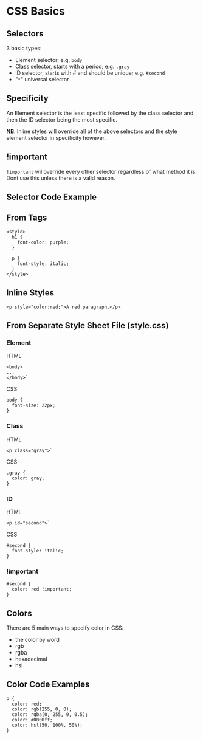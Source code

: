 # CSS Basics

## Selectors
3 basic types:
- Element selector; e.g. `body`
- Class selector, starts with a period; e.g. `.gray`
- ID selector, starts with # and should be unique; e.g. `#second`
- "`*`" universal selector

## Specificity
An Element selector is the least specific followed by the class selector and then the ID selector being the most specific. 

**NB**: Inline styles will override all of the above selectors and the style element selector in specificity however.

## !important
`!important` wil override every other selector regardless of what method it is. Dont use this unless there is a valid reason.

## Selector Code Example
## From <style></style> Tags
```
<style>
  h1 {
    font-color: purple;
  }

  p {
    font-style: italic;
  }
</style>
```
## Inline Styles
```
<p style="color:red;">A red paragraph.</p>
```
## From Separate Style Sheet File (style.css)
### Element
HTML
```
<body>
...
</body>`
```
CSS
```
body {
  font-size: 22px;
}
```
### Class
HTML
```
<p class="gray">`
```
CSS
```
.gray {
  color: gray;
}
```
### ID
HTML
```
<p id="second">`
```
CSS
```
#second {
  font-style: italic;
}
```
### !important
```
#second {
  color: red !important;
}
```

## Colors
There are 5 main ways to specify color in CSS:
- the color by word
- rgb
- rgba
- hexadecimal
- hsl

## Color Code Examples
```
p {
  color: red;
  color: rgb(255, 0, 0);
  color: rgba(0, 255, 0, 0.5);
  color: #0000ff;
  color: hsl(50, 100%, 50%);
}
```